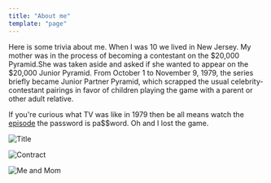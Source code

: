 ```yaml
---
title: "About me"
template: "page"
---
```

Here is some trivia about me. When I was 10 we lived in New Jersey. My mother was in the process of becoming a contestant on the $20,000 Pyramid.She was taken aside and asked if she wanted to appear on the $20,000 Junior Pyramid.
From October 1 to November 9, 1979, the series briefly became Junior Partner Pyramid, which scrapped the usual celebrity-contestant pairings in favor of children playing the game with a parent or other adult relative.

If you're curious what TV was like in 1979 then be all means watch the [episode](https://vimeo.com/26595314) the password is pa$$word.
Oh and I lost the game.


![Title](https://applegate-paul.mo.cloudinary.net/https://storage.googleapis.com/cloudinarymedia/images/Pyramid-title.jpg)

![Contract](https://applegate-paul.mo.cloudinary.net/https://storage.googleapis.com/cloudinarymedia/images/contract.jpg)

![Me and Mom](https://applegate-paul.mo.cloudinary.net/https://storage.googleapis.com/cloudinarymedia/images/Me-Mom.jpg)